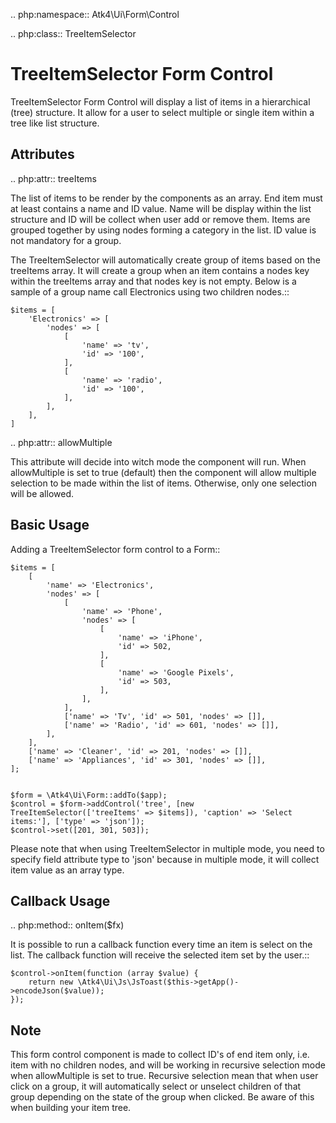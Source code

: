 .. php:namespace:: Atk4\Ui\Form\Control

.. php:class:: TreeItemSelector

# TreeItemSelector Form Control

TreeItemSelector Form Control will display a list of items in a hierarchical (tree) structure. It allow for a user to select multiple
or single item within a tree like list structure.

## Attributes

.. php:attr:: treeItems

The list of items to be render by the components as an array. End item must at least contains a name and ID value. Name will be display
within the list structure and ID will be collect when user add or remove them.
Items are grouped together by using nodes forming a category in the list. ID value is not mandatory for a group.

The TreeItemSelector will automatically create group of items based on the treeItems array. It will create a group when an item contains a nodes key within
the treeItems array and that nodes key is not empty. Below is a sample of a group name call Electronics using two children nodes.::

    $items = [
        'Electronics' => [
            'nodes' => [
                [
                    'name' => 'tv',
                    'id' => '100',
                ],
                [
                    'name' => 'radio',
                    'id' => '100',
                ],
            ],
        ],
    ]

.. php:attr:: allowMultiple

This attribute will decide into witch mode the component will run. When allowMultiple is set to true (default) then
the component will allow multiple selection to be made within the list of items. Otherwise, only one selection
will be allowed.

## Basic Usage

Adding a TreeItemSelector form control to a Form::

    $items = [
        [
            'name' => 'Electronics',
            'nodes' => [
                [
                    'name' => 'Phone',
                    'nodes' => [
                        [
                            'name' => 'iPhone',
                            'id' => 502,
                        ],
                        [
                            'name' => 'Google Pixels',
                            'id' => 503,
                        ],
                    ],
                ],
                ['name' => 'Tv', 'id' => 501, 'nodes' => []],
                ['name' => 'Radio', 'id' => 601, 'nodes' => []],
            ],
        ],
        ['name' => 'Cleaner', 'id' => 201, 'nodes' => []],
        ['name' => 'Appliances', 'id' => 301, 'nodes' => []],
    ];


    $form = \Atk4\Ui\Form::addTo($app);
    $control = $form->addControl('tree', [new TreeItemSelector(['treeItems' => $items]), 'caption' => 'Select items:'], ['type' => 'json']);
    $control->set([201, 301, 503]);

Please note that when using TreeItemSelector in multiple mode, you need to specify field attribute type to 'json'
because in multiple mode, it will collect item value as an array type.

## Callback Usage

.. php:method:: onItem($fx)

It is possible to run a callback function every time an item is select on the list. The callback function will receive the selected item
set by the user.::

    $control->onItem(function (array $value) {
        return new \Atk4\Ui\Js\JsToast($this->getApp()->encodeJson($value));
    });

## Note

This form control component is made to collect ID's of end item only, i.e. item with no children nodes, and will be working in recursive selection
mode when allowMultiple is set to true. Recursive selection mean that when user click on a group, it will automatically select or unselect children
of that group depending on the state of the group when clicked. Be aware of this when building your item tree.
